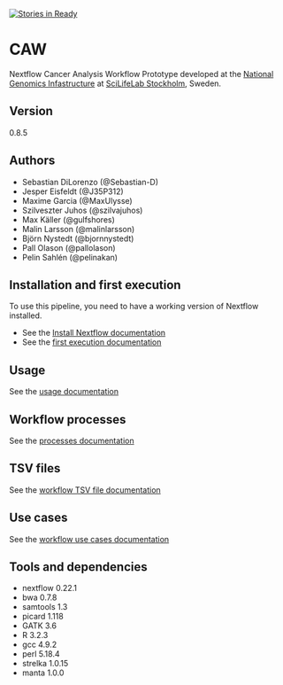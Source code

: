 [![Stories in Ready](https://badge.waffle.io/SciLifeLab/CAW.png?label=ready&title=Ready)](https://waffle.io/SciLifeLab/CAW)

# CAW
Nextflow Cancer Analysis Workflow Prototype developed at the [National Genomics Infastructure](https://ngisweden.scilifelab.se/)
at [SciLifeLab Stockholm](https://www.scilifelab.se/platforms/ngi/), Sweden.

## Version
0.8.5

## Authors
- Sebastian DiLorenzo (@Sebastian-D)
- Jesper Eisfeldt (@J35P312)
- Maxime Garcia (@MaxUlysse)
- Szilveszter Juhos (@szilvajuhos)
- Max Käller (@gulfshores)
- Malin Larsson (@malinlarsson)
- Björn Nystedt (@bjornnystedt)
- Pall Olason (@pallolason)
- Pelin Sahlén (@pelinakan)

## Installation and first execution
To use this pipeline, you need to have a working version of Nextflow installed.
- See the [Install Nextflow documentation](https://github.com/SciLifeLab/NGI-NextflowDocs/blob/master/docs/INSTALL.md)
- See the [first execution documentation](doc/FIRST_RUN.md)

## Usage
See the [usage documentation](doc/USAGE.md)

## Workflow processes
See the [processes documentation](doc/PROCESS.md)

## TSV files
See the [workflow TSV file documentation](doc/TSV.md)

## Use cases
See the [workflow use cases documentation](doc/USE_CASES.md)

## Tools and dependencies
- nextflow 0.22.1
- bwa 0.7.8
- samtools 1.3
- picard 1.118
- GATK 3.6
- R 3.2.3
- gcc 4.9.2
- perl 5.18.4
- strelka 1.0.15
- manta 1.0.0

